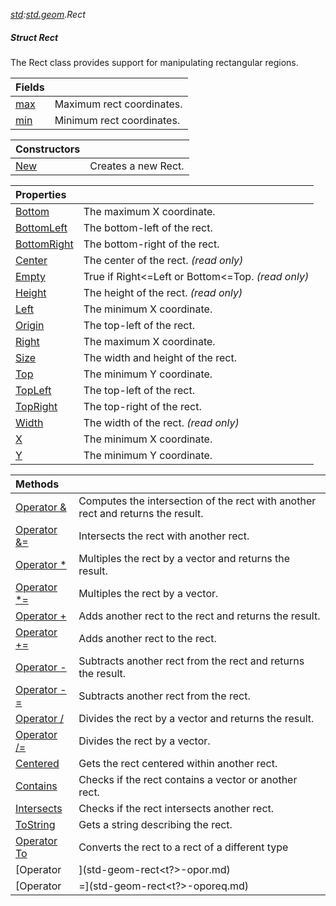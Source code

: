 _[std](../../modules/std/std-module.md):[std.geom](../../modules/std/std-geom.md).Rect<T>_
##### Struct Rect<T>
The Rect class provides support for manipulating rectangular regions.

| Fields | |
|:---|:---|
| [max](std-geom-rect<t?>-max.md) | Maximum rect coordinates. |
| [min](std-geom-rect<t?>-min.md) | Minimum rect coordinates. |

| Constructors | |
|:---|:---|
| [New](std-geom-rect<t?>-new.md) | Creates a new Rect. |

| Properties | |
|:---|:---|
| [Bottom](std-geom-rect<t?>-bottom.md) | The maximum X coordinate. |
| [BottomLeft](std-geom-rect<t?>-bottomleft.md) | The bottom-left of the rect. |
| [BottomRight](std-geom-rect<t?>-bottomright.md) | The bottom-right of the rect. |
| [Center](std-geom-rect<t?>-center.md) | The center of the rect. _(read only)_ |
| [Empty](std-geom-rect<t?>-empty.md) | True if Right\<=Left or Bottom\<=Top. _(read only)_ |
| [Height](std-geom-rect<t?>-height.md) | The height of the rect. _(read only)_ |
| [Left](std-geom-rect<t?>-left.md) | The minimum X coordinate. |
| [Origin](std-geom-rect<t?>-origin.md) | The top-left of the rect. |
| [Right](std-geom-rect<t?>-right.md) | The maximum X coordinate. |
| [Size](std-geom-rect<t?>-size.md) | The width and height of the rect. |
| [Top](std-geom-rect<t?>-top.md) | The minimum Y coordinate. |
| [TopLeft](std-geom-rect<t?>-topleft.md) | The top-left of the rect. |
| [TopRight](std-geom-rect<t?>-topright.md) | The top-right of the rect. |
| [Width](std-geom-rect<t?>-width.md) | The width of the rect. _(read only)_ |
| [X](std-geom-rect<t?>-x.md) | The minimum X coordinate. |
| [Y](std-geom-rect<t?>-y.md) | The minimum Y coordinate. |

| Methods | |
|:---|:---|
| [Operator &](std-geom-rect<t?>-opand.md) | Computes the intersection of the rect with another rect and returns the result. |
| [Operator &=](std-geom-rect<t?>-opandeq.md) | Intersects the rect with another rect. |
| [Operator *](std-geom-rect<t?>-opmul.md) | Multiples the rect by a vector and returns the result. |
| [Operator *=](std-geom-rect<t?>-opmuleq.md) | Multiples the rect by a vector. |
| [Operator +](std-geom-rect<t?>-opadd.md) | Adds another rect to the rect and returns the result. |
| [Operator +=](std-geom-rect<t?>-opaddeq.md) | Adds another rect to the rect. |
| [Operator -](std-geom-rect<t?>-opsub.md) | Subtracts another rect from the rect and returns the result. |
| [Operator -=](std-geom-rect<t?>-opsubeq.md) | Subtracts another rect from the rect. |
| [Operator /](std-geom-rect<t?>-opdiv.md) | Divides the rect by a vector and returns the result. |
| [Operator /=](std-geom-rect<t?>-opdiveq.md) | Divides the rect by a vector. |
| [Centered](std-geom-rect<t?>-centered.md) | Gets the rect centered within another rect. |
| [Contains](std-geom-rect<t?>-contains.md) | Checks if the rect contains a vector or another rect. |
| [Intersects](std-geom-rect<t?>-intersects.md) | Checks if the rect intersects another rect. |
| [ToString](std-geom-rect<t?>-tostring.md) | Gets a string describing the rect. |
| [Operator To](std-geom-rect<t?>-to.md) | Converts the rect to a rect of a different type |
| [Operator |](std-geom-rect<t?>-opor.md) | Computes the union of the rest with another rect and returns the result. |
| [Operator |=](std-geom-rect<t?>-oporeq.md) | Unions the rect with another rect. |

